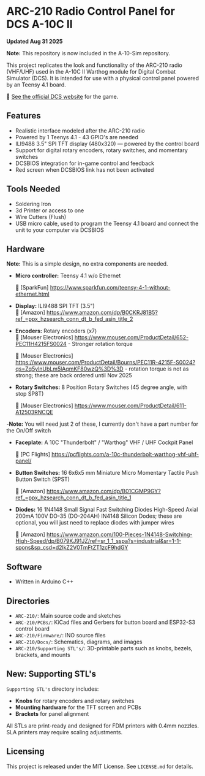 # ARC-210 Radio Control Panel for DCS A-10C II

**Updated Aug 31 2025**

**Note:** This repository is now included in the A-10-Sim repository.

This project replicates the look and functionality of the ARC-210 radio (VHF/UHF) used in the A-10C II Warthog module for Digital Combat Simulator (DCS). It is intended for use with a physical control panel powered by an Teensy 4.1 board.

🔗 [See the official DCS website](https://www.digitalcombatsimulator.com/en/) for the game.

## Features

- Realistic interface modeled after the ARC-210 radio
- Powered by 1 Teenys 4.1 - 43 GPIO's are needed
- ILI9488 3.5" SPI TFT display (480x320) — powered by the control board
- Support for digital rotary encoders, rotary switches, and momentary switches
- DCSBIOS integration for in-game control and feedback
- Red screen when DCSBIOS link has not been activated

## Tools Needed

- Soldering Iron
- 3d Printer or access to one
- Wire Cutters (Flush)
- USB micro cable, used to program the Teensy 4.1 board and connect the unit to your computer via DCSBIOS

## Hardware
**Note:** This is a simple design, no extra components are needed.


- **Micro controller:** Teensy 4.1 w/o Ethernet  

    🔗 [SparkFun] https://www.sparkfun.com/teensy-4-1-without-ethernet.html

- **Display:** ILI9488 SPI TFT (3.5")  
    🔗 [Amazon] https://www.amazon.com/dp/B0CKRJ81B5?ref_=ppx_hzsearch_conn_dt_b_fed_asin_title_2

- **Encoders:** Rotary encoders (x7)  
    🔗 [Mouser Electronics] https://www.mouser.com/ProductDetail/652-PEC11H4215FS0024 - Stronger rotation torque

    🔗 [Mouser Electronics] https://www.mouser.com/ProductDetail/Bourns/PEC11R-4215F-S0024?qs=Zq5ylnUbLm5lAqmKF80wzQ%3D%3D -  rotation torque is not as strong; these are back ordered until Nov 2025


- **Rotary Switches:** 8 Position Rotary Switches (45 degree angle, with stop SP8T) 

    🔗 [Mouser Electronics] https://www.mouser.com/ProductDetail/611-A12503RNCQE

-**Note:** You will need just 2 of these, I currently don't have a part number for the On/Off switch

- **Faceplate:** A 10C "Thunderbolt" / "Warthog" VHF / UHF Cockpit Panel

    🔗 [PC Flights] https://pcflights.com/a-10c-thunderbolt-warthog-vhf-uhf-panel/
- **Button Switches:** 16 6x6x5 mm Miniature Micro Momentary Tactile Push Button Switch (SPST)

    🔗 [Amazon] https://www.amazon.com/dp/B01CGMP9GY?ref_=ppx_hzsearch_conn_dt_b_fed_asin_title_1
- **Diodes:** 16 1N4148 Small Signal Fast Switching Diodes High-Speed Axial 200mA 100V DO-35 (DO-204AH) IN4148 Silicon Dodes;      these are optional, you will just need to replace diodes with jumper wires

    🔗 [Amazon] https://www.amazon.com/100-Pieces-1N4148-Switching-High-Speed/dp/B079KJ91JZ/ref=sr_1_1_sspa?s=industrial&sr=1-1-spons&sp_csd=d2lkZ2V0TmFtZT1zcF9hdGY


## Software

- Written in Arduino C++

## Directories

- `ARC-210/`: Main source code and sketches
- `ARC-210/PCBs/`: KiCad files and Gerbers for button board and ESP32-S3 control board
- `ARC-210/Firmware/`: INO source files
- `ARC-210/Docs/`: Schematics, diagrams, and images
- `ARC-210/Supporting STL's/`: 3D-printable parts such as knobs, bezels, brackets, and mounts

## New: Supporting STL's

`Supporting STL's` directory includes:
- **Knobs** for rotary encoders and rotary switches
- **Mounting hardware** for the TFT screen and PCBs
- **Brackets** for panel alignment

All STLs are print-ready and designed for FDM printers with 0.4mm nozzles. SLA printers may require scaling adjustments.

## Licensing

This project is released under the MIT License. See `LICENSE.md` for details.
